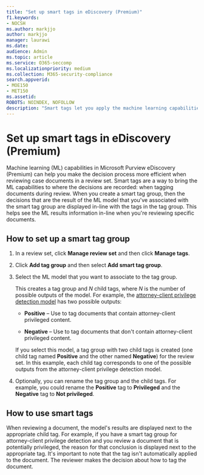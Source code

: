 ```yaml
---
title: "Set up smart tags in eDiscovery (Premium)"
f1.keywords:
- NOCSH
ms.author: markjjo
author: markjjo
manager: laurawi
ms.date: 
audience: Admin
ms.topic: article
ms.service: O365-seccomp
ms.localizationpriority: medium
ms.collection: M365-security-compliance 
search.appverid: 
- MOE150
- MET150
ms.assetid: 
ROBOTS: NOINDEX, NOFOLLOW 
description: "Smart tags let you apply the machine learning capabilities when reviewing content in an eDiscovery (Premium) case. Use smart tag groups to display the results of machine learning detection models, such as the attorney-client privilege model."
---
```


# Set up smart tags in eDiscovery (Premium)

Machine learning (ML) capabilities in Microsoft Purview eDiscovery (Premium) can help you make the decision process more efficient when reviewing case documents in a review set. Smart tags are a way to bring the ML capabilities to where the decisions are recorded: when tagging documents during review. When you create a smart tag group, then the decisions that are the result of the ML model that you've associated with the smart tag group are displayed in-line with the tags in the tag group. This helps see the ML results information in-line when you're reviewing specific documents.

## How to set up a smart tag group

1. In a review set, click **Manage review set** and then click **Manage tags**.

2. Click **Add tag group** and then select **Add smart tag group**.

3. Select the ML model that you want to associate to the tag group.
    
   This creates a tag group and *N* child tags, where *N* is the number of possible outputs of the model. For example, the [attorney-client privilege detection model](attorney-privilege-detection.md) has two possible outputs: 

   - **Positive** – Use to tag documents that contain attorney-client privileged content.
   
   - **Negative** – Use to tag documents that don't contain attorney-client privileged content.
    
    If you select this model, a tag group with two child tags is created (one child tag named **Positive** and the other named **Negative**) for the review set. In this example, each child tag corresponds to one of the possible outputs from the attorney-client privilege detection model.

4. Optionally, you can rename the tag group and the child tags. For example, you could rename the **Positive** tag to **Privileged** and the **Negative** tag to **Not privileged**.

## How to use smart tags

When reviewing a document, the model's results are displayed next to the appropriate child tag. For example, if you have a smart tag group for attorney-client privilege detection and you review a document that is potentially privileged, the reason for that conclusion is displayed next to the appropriate tag. It's important to note that the tag isn't automatically applied to the document. The reviewer makes the decision about how to tag the document.
